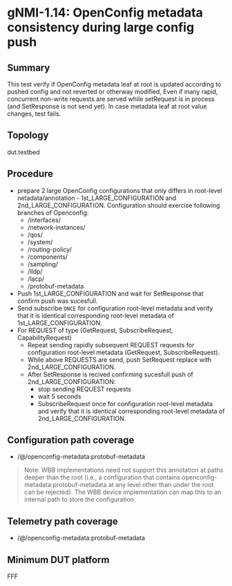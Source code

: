 # gNMI-1.14: OpenConfig metadata consistency during large config push

## Summary
This test verify if OpenConfig metadata leaf at root is updated according to pushed config and not reverted or otherway modified, Even if many rapid, concurrent non-write requests are served while setRequest is in process (and SetResponse is not send yet).
In case metadata leaf at root value changes, test fails.

## Topology
dut.testbed

## Procedure

* prepare 2 large OpenConfig configurations that only differs in root-level netadata/annotation - 1st_LARGE_CONFIGURATION and 2nd_LARGE_CONFIGURATION. Configuration should exercise following branches of Openconfig:
  *  /interfaces/
  *  /network-instances/
  *  /qos/
  *  /system/
  *  /routing-policy/
  *  /components/
  *  /sampling/
  *  /lldp/
  *  /lacp/
  *  /protobuf-metadata
* Push 1st_LARGE_CONFIGURATION and wait for SetResponse that confirm push was sucesfull.
* Send subscribe `ONCE` for configuration root-level metadata and verify that it is identical corresponding root-level metadata of 1st_LARGE_CONFIGURATION.
* For REQUEST of type (GetRequest, SubscribeRequest, CapabilityRequest)
  * Repeat sending rapidly subsequent REQUEST requests for configuration root-level metadata (GetRequest, SubscribeRequest).
  * While above REQUESTS are send, push SetRequest replace with 2nd_LARGE_CONFIGURATION.
  * After SetResponse is recived confirming sucesfull push of 2nd_LARGE_CONFIGURATION:
    * stop sending REQUEST requests
    * wait 5 seconds
    * SubscribeRequest once for configuration root-level metadata and verify that it is identical corresponding root-level metadata of 2nd_LARGE_CONFIGURATION.

## Configuration path coverage
* /@/openconfig-metadata:protobuf-metadata

> Note: WBB implementations need not support this annotation at paths deeper than the root (i.e., a configuration that contains openconfig-metadata:protobuf-metadata at any level other than under the root can be rejected). The WBB device implementation can map this to an internal path to store the configuration.

## Telemetry path coverage
* /@/openconfig-metadata:protobuf-metadata

## Minimum DUT platform
FFF

